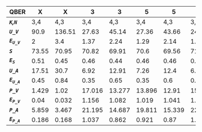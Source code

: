 ﻿| **QBER**                  | **X** | **X**  | **3**  | **3**  | **5**  | **5**  | **5**  | **5**  |
|---------------------------|-------|--------|--------|--------|--------|--------|--------|--------|
| ***`K`,`N`***             | 3,4   | 4,3    | 3,4    | 4,3    | 3,4    | 4,3    | 3,4    | 4,3    |
| ***`U_V`***               | 90.9  | 136.51 | 27.63  | 45.14  | 27.36  | 43.66  | 24.42  | 48.95  |
| ***`E`<sub>`U_V`</sub>*** | 2     | 3.4    | 1.37   | 2.24   | 1.29   | 2.14   | 1.15   | 2.3    |
| ***`S`***                 | 73.55 | 70.95  | 70.82  | 69.91  | 70.6   | 69.56  | 71.07  | 69.52  |
| ***`E`<sub>`S`</sub>***   | 0.51  | 0.45   | 0.46   | 0.44   | 0.46   | 0.46   | 0.48   | 0.42   |
| ***`U_A`***               | 17.51 | 30.7   | 6.92   | 12.91  | 7.26   | 12.4   | 6.38   | 13.73  |
| ***`E`<sub>`U_A`</sub>*** | 0.45  | 0.84   | 0.35   | 0.65   | 0.35   | 0.6    | 0.31   | 0.64   |
| ***`P_V`***               | 1.429 | 1.02   | 17.016 | 13.277 | 13.896 | 12.91  | 15.474 | 11.101 |
| ***`E`<sub>`P_V`</sub>*** | 0.04  | 0.032  | 1.156  | 1.082  | 1.019  | 1.041  | 1.005  | 0.848  |
| ***`P_A`***               | 5.859 | 3.467  | 21.195 | 14.687 | 19.811 | 15.339 | 22.539 | 16.066 |
| ***`E`<sub>`P_A`</sub>*** | 0.186 | 0.168  | 1.037  | 0.862  | 0.921  | 0.87   | 1.005  | 0.929  |
